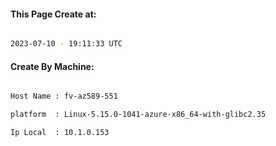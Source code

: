 
   
#### This Page Create at:

```bash

2023-07-10 - 19:11:33 UTC

```

#### Create By Machine:

```bash

Host Name : fv-az589-551

platform  : Linux-5.15.0-1041-azure-x86_64-with-glibc2.35

Ip Local  : 10.1.0.153

```

